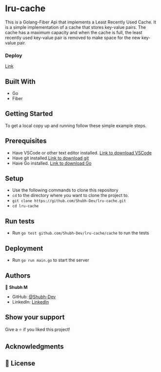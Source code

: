 # lru-cache

This is a Golang-Fiber Api that implements a Least Recently Used Cache. It is a simple implementation of a cache that stores key-value pairs. The cache has a maximum capacity and when the cache is full, the least recently used key-value pair is removed to make space for the new key-value pair.

### Deploy

[Link]()

## Built With

- Go
- Fiber

## Getting Started

To get a local copy up and running follow these simple example steps.

## Prerequisites

- Have VSCode or other text editor installed. [Link to download VSCode](https://code.visualstudio.com/download)
- Have git installed.[Link to download git](https://git-scm.com/downloads)
- Have Go installed. [Link to download Go](https://golang.org/dl/)

## Setup

- Use the following commands to clone this repository
- `cd` to the directory where you want to clone the project to.
- `git clone https://github.com/Shubh-Dev/lru-cache.git`
- `cd lru-cache`

## Run tests

- Run `go test github.com/Shubh-Dev/lru-cache/cache` to run the tests

## Deployment

- Run `go run main.go` to start the server

## Authors

👤 **Shubh M**

- GitHub: [@Shubh-Dev](https://github.com/Shubh-Dev)
- LinkedIn: [LinkedIn](https://www.linkedin.com/in/shubhscb/)

## Show your support

Give a ⭐️ if you liked this project!

## Acknowledgments


## 📝 License


